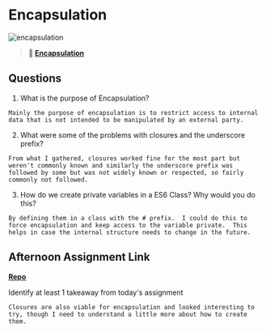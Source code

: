 # Encapsulation

![encapsulation](https://bcw.blob.core.windows.net/public/img/journals/5838157482080222)

> **📖 [Encapsulation](https://codeworksacademy.com/fs-student-guide/resources/wk3/02-Encapsulation)**

## Questions

1. What is the purpose of Encapsulation?
```
Mainly the purpose of encapsulation is to restrict access to internal data that is not intended to be manipulated by an external party.
```
2. What were some of the problems with closures and the underscore prefix?
```
From what I gathered, closures worked fine for the most part but weren't commonly known and similarly the underscore prefix was followed by some but was not widely known or respected, so fairly commonly not followed.
```
3. How do we create private variables in a ES6 Class? Why would you do this?
```
By defining them in a class with the # prefix.  I could do this to force encapsulation and keep access to the variable private.  This helps in case the internal structure needs to change in the future.
```
## Afternoon Assignment Link

**[Repo](https://github.com/coombsab/<ASSIGNMENT_REPO>)**

Identify at least 1 takeaway from today's assignment
```
Closures are also viable for encapsulation and looked interesting to try, though I need to understand a little more about how to create them.
```